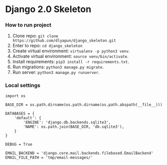 # Django 2.0 Skeleton 

### How to run project
1. Clone repo: `git clone https://github.com/dlyapun/django_skeleton.git`
2. Enter to repo: `cd django_skeleton`
3. Create virtual environment: `virtualenv -p python3 venv`.
4. Activate virtual environment: `source venv/bin/activate`.
5. Install requirements: `pip3 install -r requirements.txt`.
6. Run migrations: `python3 manage.py migrate`.
6. Run server: `python3 manage.py runserver`.

### Local settings

```
import os

BASE_DIR = os.path.dirname(os.path.dirname(os.path.abspath(__file__)))

DATABASES = {
    'default': {
        'ENGINE': 'django.db.backends.sqlite3',
        'NAME': os.path.join(BASE_DIR, 'db.sqlite3'),
    }
}

DEBUG = True

EMAIL_BACKEND = 'django.core.mail.backends.filebased.EmailBackend'
EMAIL_FILE_PATH = 'tmp/email-messages/'

```
